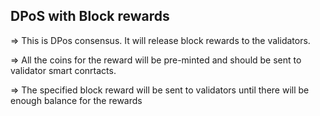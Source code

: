 ## DPoS with Block rewards

=> This is DPos consensus. It will release block rewards to the validators.

=> All the coins for the reward will be pre-minted and should be sent to validator smart conrtacts.

=> The specified block reward will be sent to validators until there will be enough balance for the rewards
